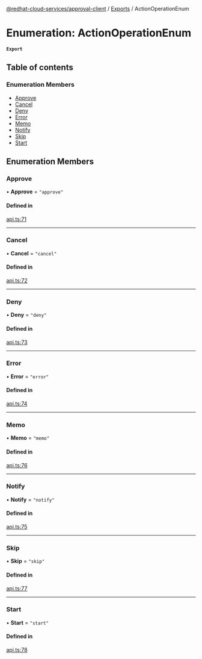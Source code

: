 [@redhat-cloud-services/approval-client](../README.md) / [Exports](../modules.md) / ActionOperationEnum

# Enumeration: ActionOperationEnum

**`Export`**

## Table of contents

### Enumeration Members

- [Approve](ActionOperationEnum.md#approve)
- [Cancel](ActionOperationEnum.md#cancel)
- [Deny](ActionOperationEnum.md#deny)
- [Error](ActionOperationEnum.md#error)
- [Memo](ActionOperationEnum.md#memo)
- [Notify](ActionOperationEnum.md#notify)
- [Skip](ActionOperationEnum.md#skip)
- [Start](ActionOperationEnum.md#start)

## Enumeration Members

### Approve

• **Approve** = ``"approve"``

#### Defined in

[api.ts:71](https://github.com/RedHatInsights/javascript-clients/blob/master/packages/approval/api.ts#L71)

___

### Cancel

• **Cancel** = ``"cancel"``

#### Defined in

[api.ts:72](https://github.com/RedHatInsights/javascript-clients/blob/master/packages/approval/api.ts#L72)

___

### Deny

• **Deny** = ``"deny"``

#### Defined in

[api.ts:73](https://github.com/RedHatInsights/javascript-clients/blob/master/packages/approval/api.ts#L73)

___

### Error

• **Error** = ``"error"``

#### Defined in

[api.ts:74](https://github.com/RedHatInsights/javascript-clients/blob/master/packages/approval/api.ts#L74)

___

### Memo

• **Memo** = ``"memo"``

#### Defined in

[api.ts:76](https://github.com/RedHatInsights/javascript-clients/blob/master/packages/approval/api.ts#L76)

___

### Notify

• **Notify** = ``"notify"``

#### Defined in

[api.ts:75](https://github.com/RedHatInsights/javascript-clients/blob/master/packages/approval/api.ts#L75)

___

### Skip

• **Skip** = ``"skip"``

#### Defined in

[api.ts:77](https://github.com/RedHatInsights/javascript-clients/blob/master/packages/approval/api.ts#L77)

___

### Start

• **Start** = ``"start"``

#### Defined in

[api.ts:78](https://github.com/RedHatInsights/javascript-clients/blob/master/packages/approval/api.ts#L78)
